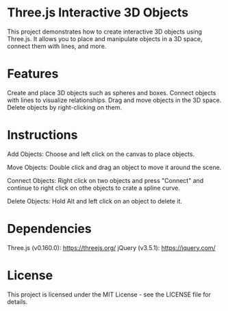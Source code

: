# Three.js Interactive 3D Objects
This project demonstrates how to create interactive 3D objects using Three.js. It allows you to place and manipulate objects in a 3D space, connect them with lines, and more.

# Features
Create and place 3D objects such as spheres and boxes.
Connect objects with lines to visualize relationships.
Drag and move objects in the 3D space.
Delete objects by right-clicking on them.

# Instructions

Add Objects: Choose and left click on the canvas to place objects.

Move Objects: Double click and drag an object to move it around the scene.

Connect Objects: Right click on two objects and press "Connect" and continue to right click on othe objects to crate a spline curve.

Delete Objects: Hold Alt and left click on an object to delete it.

# Dependencies
Three.js (v0.160.0): https://threejs.org/
jQuery (v3.5.1): https://jquery.com/

# License
This project is licensed under the MIT License - see the LICENSE file for details.
